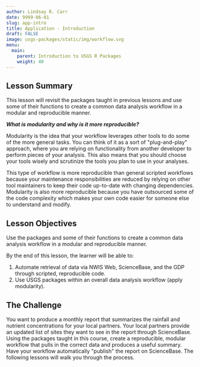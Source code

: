```yaml
---
author: Lindsay R. Carr
date: 9999-06-01
slug: app-intro
title: Application - Introduction
draft: FALSE 
image: usgs-packages/static/img/workflow.svg
menu:
  main:
    parent: Introduction to USGS R Packages
    weight: 40
---
```

Lesson Summary
--------------

This lesson will revisit the packages taught in previous lessons and use some of their functions to create a common data analysis workflow in a modular and reproducible manner.

***What is modularity and why is it more reproducible?***

Modularity is the idea that your workflow leverages other tools to do some of the more general tasks. You can think of it as a sort of "plug-and-play" approach, where you are relying on functionality from another developer to perform pieces of your analysis. This also means that you should choose your tools wisely and scrutinize the tools you plan to use in your analyses.

This type of workflow is more reproducible than general scripted workflows because your maintenance responsibilities are reduced by relying on other tool maintainers to keep their code up-to-date with changing dependencies. Modularity is also more reproducible because you have outsourced some of the code complexity which makes your own code easier for someone else to understand and modify.

Lesson Objectives
-----------------

Use the packages and some of their functions to create a common data analysis workflow in a modular and reproducible manner.

By the end of this lesson, the learner will be able to:

1.  Automate retrieval of data via NWIS Web, ScienceBase, and the GDP through scripted, reproducible code.
2.  Use USGS packages within an overall data analysis workflow (apply modularity).

The Challenge
-------------

You want to produce a monthly report that summarizes the rainfall and nutrient concentrations for your local partners. Your local partners provide an updated list of sites they want to see in the report through ScienceBase. Using the packages taught in this course, create a reproducible, modular workflow that pulls in the correct data and produces a useful summary. Have your workflow automatically "publish" the report on ScienceBase. The following lessons will walk you through the process.
